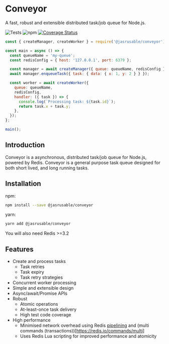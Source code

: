 # Conveyor

A fast, robust and extensible distributed task/job queue for Node.js.

![Tests](https://github.com/jasrusable/conveyor/workflows/Tests/badge.svg)
![npm](https://img.shields.io/npm/v/@jasrusable/conveyor)
[![Coverage Status](https://coveralls.io/repos/github/jasrusable/conveyor/badge.svg?branch=master)](https://coveralls.io/github/jasrusable/conveyor?branch=master)

```js
const { createManager, createWorker } = require('@jasrusable/conveyor');

const main = async () => {
  const queueName = 'my-queue';
  const redisConfig = { host: '127.0.0.1', port: 6379 };

  const manager = await createManager({ queue: queueName, redisConfig });
  await manager.enqueueTask({ task: { data: { x: 1, y: 2 } } });

  const worker = await createWorker({
    queue: queueName,
    redisConfig,
    handler: ({ task }) => {
      console.log(`Processing task: ${task.id}`);
      return task.x + task.y;
    },
  });
};

main();
```

## Introduction

Conveyor is a asynchronous, distributed task/job queue for Node.js, powered by Redis. Conveyor is a general purpose task queue designed for both short lived, and long running tasks.

## Installation

npm:

```bash
npm install --save @jasrusable/conveyor
```

yarn:

```bash
yarn add @jasrusable/conveyor
```

You will also need Redis >=3.2

## Features

- Create and process tasks
  - Task retries
  - Task expiry
  - Task retry strategies
- Concurrent worker processing
- Simple and extensible design
- Async/await/Promise APIs
- Robust
  - Atomic operations
  - At-least-once task delivery
  - High test code coverage
- High performance
  - Minimised network overhead using Redis [pipelining](https://redis.io/topics/pipelining) and (multi commands (transactions))[https://redis.io/commands/multi]
  - Uses Redis Lua scripting for improved performance and atomicity
